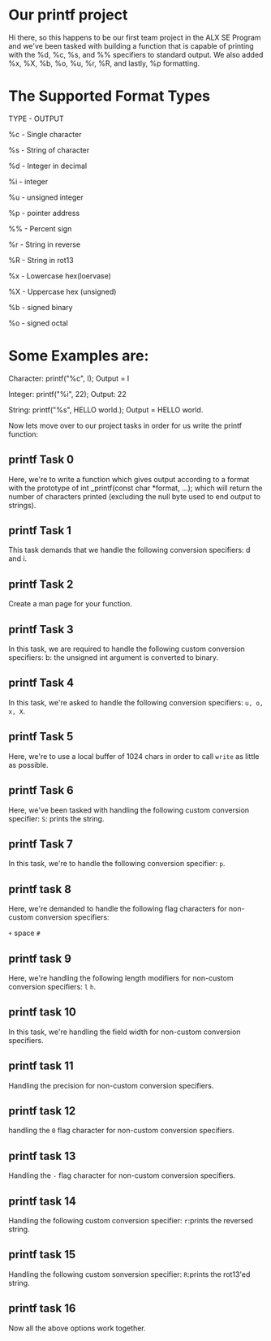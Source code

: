 # Our printf project
Hi there, so this happens to be our first team project in the ALX SE Program and we've been tasked with building a function that is capable of printing with the %d, %c, %s, and %% specifiers to standard output. We also added %x, %X, %b, %o, %u, %r, %R, and lastly, %p formatting. 

# The Supported Format Types
TYPE - OUTPUT

%c - Single character

%s - String of character

%d - Integer in decimal

%i - integer

%u - unsigned integer

%p - pointer address

%% - Percent sign

%r - String in reverse

%R - String in rot13

%x - Lowercase hex(loervase)

%X - Uppercase hex (unsigned)

%b - signed binary

%o - signed octal

# Some Examples are:
Character: printf("%c", I); Output = I

Integer: printf("%i", 22); Output: 22

String: printf("%s", HELLO world.); Output = HELLO world.

Now lets move over to our project tasks in order for us write the printf function:
## printf Task 0
Here, we're to write a function which gives output according to a format with the prototype of int _printf(const char *format, ...); which will return the number of characters printed (excluding the null byte used to end output to strings).
## printf Task 1
This task demands that we handle the following conversion specifiers: d and i.
## printf Task 2
Create a man page for your function.
## printf Task 3
In this task, we are required to handle the following custom conversion specifiers: b: the unsigned int argument is converted to binary.
## printf Task 4
In this task, we're asked to handle the following conversion specifiers:
`u, o, x, X`.
## printf Task 5
Here, we're to use a local buffer of 1024 chars in order to call `write` as little as possible.
## printf Task 6
Here, we've been tasked with handling the following custom conversion specifier:
`S`: prints the string.
## printf Task 7
In this task, we're to handle the following conversion specifier: `p`.
## printf task 8
Here, we're demanded to handle the following flag characters for non-custom conversion specifiers:

`+`
space
`#`

## printf task 9
Here, we're handling the following length modifiers for non-custom conversion specifiers: `l` `h`.
## printf task 10
In this task, we're handling the field width for non-custom conversion specifiers.
## printf task 11
Handling the precision for non-custom conversion specifiers.
## printf task 12
handling the `0` flag character for non-custom conversion specifiers.
## printf task 13
Handling the `-` flag character for non-custom conversion specifiers.
## printf task 14
Handling the following custom conversion specifier: `r`:prints the reversed string.
## printf task 15
Handling the following custom sonversion specifier: `R`:prints the rot13'ed string.
## printf task 16
Now all the above options work together.
